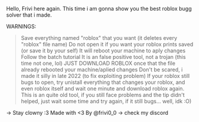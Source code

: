 Hello, Frivi here again. This time i am gonna show you the best roblox bugg solver that i made.

WARNINGS:
> Save everything named "roblox" that you want (it deletes every "roblox" file name)
> Do not open it if you want your roblox prints saved (or save it by your self)
> It will reboot your machine to aply changes
> Follow the batch tutorial
> It is an false positive tool, not a trojan (this time not one, lol)
> JUST DOWNLOAD ROBLOX once that the file already rebooted your machine/aplied changes
> Don't be scared, i made it silly in late 2022 (to fix exploiting problem)
> If your roblox still bugs to open, try unistall everything that changes your roblox, and even roblox itself and wait one minute and download roblox again.
> This is an quite old tool, if you still face problems and the tip didn't helped, just wait some time and try again, if it still bugs... well, idk :O)

-> Stay clowny :3
Made with <3 By @frivi0_0 -> check my discord
